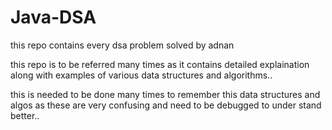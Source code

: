 # Java-DSA
this repo contains every dsa problem solved by adnan



this repo is to be referred many times as it contains detailed
explaination along with examples of various data 
structures and algorithms..


this is needed to be done many times to remember this data structures and algos
as these are very confusing and need to be debugged to under stand better..
